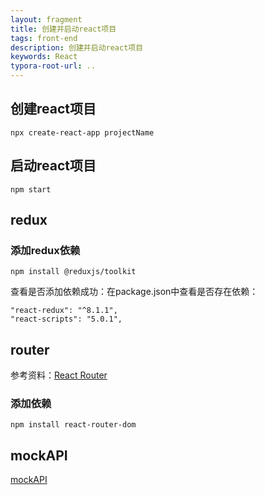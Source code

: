 ```yaml
---
layout: fragment
title: 创建并启动react项目
tags: front-end
description: 创建并启动react项目
keywords: React
typora-root-url: ..
---
```


## 创建react项目

```
npx create-react-app projectName
```

## 启动react项目

```
npm start
```

## redux

### 添加redux依赖

```
npm install @reduxjs/toolkit
```

查看是否添加依赖成功：在package.json中查看是否存在依赖：

```
"react-redux": "^8.1.1",
"react-scripts": "5.0.1",
```

## router

参考资料：[React Router](https://reactrouter.com/en/main/start/tutorial)

### 添加依赖

```
npm install react-router-dom
```

## mockAPI

[mockAPI](https://mockapi.io/projects/64c0b6510d8e251fd11262fd)
<!--stackedit_data:
eyJoaXN0b3J5IjpbMTg2MzI5OTAyM119
-->